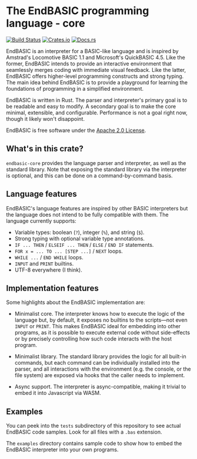 # The EndBASIC programming language - core

[![Build Status](https://travis-ci.org/jmmv/endbasic.svg?branch=master)](https://travis-ci.org/jmmv/endbasic/)
[![Crates.io](https://img.shields.io/crates/v/endbasic-core.svg)](https://crates.io/crates/endbasic-core/)
[![Docs.rs](https://docs.rs/endbasic-core/badge.svg)](https://docs.rs/endbasic-core/)

EndBASIC is an interpreter for a BASIC-like language and is inspired by
Amstrad's Locomotive BASIC 1.1 and Microsoft's QuickBASIC 4.5.  Like the former,
EndBASIC intends to provide an interactive environment that seamlessly merges
coding with immediate visual feedback.  Like the latter, EndBASIC offers
higher-level programming constructs and strong typing.  The main idea behind
EndBASIC is to provide a playground for learning the foundations of programming
in a simplified environment.

EndBASIC is written in Rust.  The parser and interpreter's primary goal is to
be readable and easy to modify.  A secondary goal is to make the core minimal,
extensible, and configurable.  Performance is not a goal right now, though it
likely won't disappoint.

EndBASIC is free software under the [Apache 2.0 License](LICENSE).

## What's in this crate?

`endbasic-core` provides the language parser and interpreter, as well as the
standard library.  Note that exposing the standard library via the interpreter
is optional, and this can be done on a command-by-command basis.

## Language features

EndBASIC's language features are inspired by other BASIC interpreters but the
language does not intend to be fully compatible with them.  The language
currently supports:

*   Variable types: boolean (`?`), integer (`%`), and string (`$`).
*   Strong typing with optional variable type annotations.
*   `IF ... THEN` / `ELSEIF ... THEN` / `ELSE` / `END IF` statements.
*   `FOR x = ... TO ... [STEP ...]` / `NEXT` loops.
*   `WHILE ...` / `END WHILE` loops.
*   `INPUT` and `PRINT` builtins.
*   UTF-8 everywhere (I think).

## Implementation features

Some highlights about the EndBASIC implementation are:

*   Minimalist core.  The interpreter knows how to execute the logic of the
    language but, by default, it exposes no builtins to the scripts—not even
    `INPUT` or `PRINT`.  This makes EndBASIC ideal for embedding into other
    programs, as it is possible to execute external code without side-effects or
    by precisely controlling how such code interacts with the host program.

*   Minimalist library.  The standard library provides the logic for all
    built-in commands, but each command can be individually installed into the
    parser, and all interactions with the environment (e.g. the console, or the
    file system) are exposed via hooks that the caller needs to implement.

*   Async support.  The interpreter is async-compatible, making it trivial to
    embed it into Javascript via WASM.

## Examples

You can peek into the `tests` subdirectory of this repository to see actual
EndBASIC code samples.  Look for all files with a `.bas` extension.

The `examples` directory contains sample code to show how to embed the EndBASIC
interpreter into your own programs.
